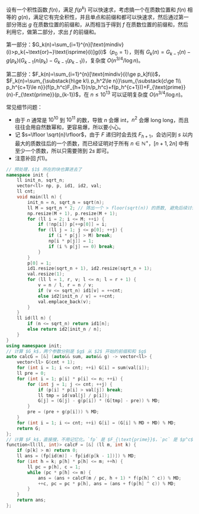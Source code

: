 设有一个积性函数 $f(n)$，满足 $f(p^k)$ 可以快速求，考虑搞一个在质数位置和 $f(n)$ 相等的 $g(n)$，满足它有完全积性，并且单点和前缀和都可以快速求，然后通过第一部分筛出 $g$ 在质数位置的前缀和，从而相当于得到 $f$ 在质数位置的前缀和，然后利用它，做第二部分，求出 $f$ 的前缀和。

第一部分：$G_k(n)=\sum_{i=1}^{n}[\text{mindiv}(i)>p_k{~\text{or}~}\text{isprime}(i)]g(i)$（$p_0=1$），则有 $G_k(n)=G_{k-1}(n)-g(p_k)(G_{k-1}(n/p_k)-G_{k-1}(p_{k-1}))$，复杂度 $O({n^{3/4}}/{\log n})$。

第二部分：$F_k(n)=\sum_{i=1}^{n}[\text{mindiv}(i)\ge p_k]f(i)$，$F_k(n)=\sum_{\substack{h\ge k\\ p_h^2\le n}}\sum_{\substack{c\ge 1\\ p_h^{c+1}\le n}}(f(p_h^c)F_{h+1}(n/p_h^c)+f(p_h^{c+1}))+F_{\text{prime}}(n)-F_{\text{prime}}(p_{k-1})$，在 $n\le 10^{13}$ 可以证明复杂度 $O(n^{3/4}/\log n)$。

常见细节问题：

- 由于 $n$ 通常是 $10^{10}$ 到 $10^{11}$ 的数，导致 $n$ 会爆 int，$n^2$ 会爆 long long，而且往往会用自然数幂和，更容易爆，所以要小心。
- 记 $s=\lfloor \sqrt{n}\rfloor$，由于 $F$ 递归时会去找 $F_{h+1}$，会访问到 $s$ 以内最大的质数往后的一个质数，而已经证明对于所有 $n\in\mathbb{N}^+$，$[n+1,2n]$ 中有至少一个质数，所以只需要筛到 $2s$ 即可。
- 注意补回 $f(1)$。

```cpp
// 预处理，$1$ 所在的块也算进去了
namespace init {
	ll init_n, sqrt_n;
	vector<ll> np, p, id1, id2, val;
	ll cnt;
	void main(ll n) {
		init_n = n, sqrt_n = sqrt(n);
		ll M = sqrt_n * 2; // 筛出一个 > floor(sqrt(n)) 的质数, 避免后续讨论边界
		np.resize(M + 1), p.resize(M + 1);
		for (ll i = 2; i <= M; ++i) {
			if (!np[i]) p[++p[0]] = i;
			for (ll j = 1; j <= p[0]; ++j) {
				if (i * p[j] > M) break;
				np[i * p[j]] = 1;
				if (i % p[j] == 0) break;
			}
		}
		p[0] = 1;
		id1.resize(sqrt_n + 1), id2.resize(sqrt_n + 1);
		val.resize(1);
		for (ll l = 1, r, v; l <= n; l = r + 1) {
			v = n / l, r = n / v;
			if (v <= sqrt_n) id1[v] = ++cnt;
			else id2[init_n / v] = ++cnt;
			val.emplace_back(v);
		}
	}
	ll id(ll n) {
		if (n <= sqrt_n) return id1[n];
		else return id2[init_n / n];
	}
}
using namespace init;
// 计算 $G_k$，两个参数分别是 $g$ 从 $2$ 开始的前缀和和 $g$
auto calcG = [&] (auto&& sum, auto&& g) -> vector<ll> {
	vector<ll> G(cnt + 1);
	for (int i = 1; i <= cnt; ++i) G[i] = sum(val[i]);
	ll pre = 0;
	for (int i = 1; p[i] * p[i] <= n; ++i) {
		for (int j = 1; j <= cnt; ++j) {
			if (p[i] * p[i] > val[j]) break;
			ll tmp = id(val[j] / p[i]);
			G[j] = (G[j] - g(p[i]) * (G[tmp] - pre)) % MD;
		}
		pre = (pre + g(p[i])) % MD;
	}
	for (int i = 1; i <= cnt; ++i) G[i] = (G[i] % MD + MD) % MD;
	return G;
};
// 计算 $F_k$，直接搜，不用记忆化。`fp` 是 $F_{\text{prime}}$，`pc` 是 $p^c$，其中 `f(p[h] ^ c)` 要替换掉。
function<ll(ll, int)> calcF = [&] (ll m, int k) {
	if (p[k] > m) return 0;
	ll ans = (fp[id(m)] - fp[id(p[k - 1])]) % MD;
	for (int h = k; p[h] * p[h] <= m; ++h) {
		ll pc = p[h], c = 1;
		while (pc * p[h] <= m) {
			ans = (ans + calcF(m / pc, h + 1) * f(p[h] ^ c)) % MD;
			++c, pc = pc * p[h], ans = (ans + f(p[h] ^ c)) % MD;
		}
	}
	return ans;
};

```
